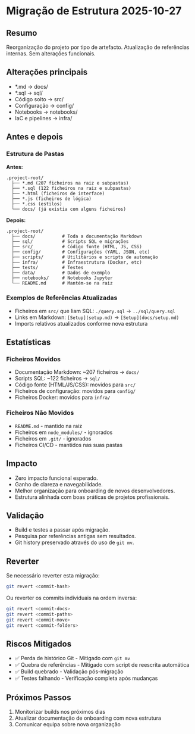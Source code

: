 # Migração de Estrutura 2025-10-27

## Resumo
Reorganização do projeto por tipo de artefacto. Atualização de referências internas. Sem alterações funcionais.

## Alterações principais
- *.md → docs/
- *.sql → sql/
- Código solto → src/
- Configuração → config/
- Notebooks → notebooks/
- IaC e pipelines → infra/

## Antes e depois

### Estrutura de Pastas
**Antes:**
```
.project-root/
  ├── *.md (207 ficheiros na raiz e subpastas)
  ├── *.sql (122 ficheiros na raiz e subpastas)
  ├── *.html (ficheiros de interface)
  ├── *.js (ficheiros de lógica)
  ├── *.css (estilos)
  └── docs/ (já existia com alguns ficheiros)
```

**Depois:**
```
.project-root/
  ├── docs/          # Toda a documentação Markdown
  ├── sql/           # Scripts SQL e migrações
  ├── src/           # Código fonte (HTML, JS, CSS)
  ├── config/        # Configurações (YAML, JSON, etc)
  ├── scripts/       # Utilitários e scripts de automação
  ├── infra/         # Infraestrutura (Docker, etc)
  ├── tests/         # Testes
  ├── data/          # Dados de exemplo
  ├── notebooks/     # Notebooks Jupyter
  └── README.md      # Mantém-se na raiz
```

### Exemplos de Referências Atualizadas
- Ficheiros em `src/` que liam SQL: `./query.sql` → `../sql/query.sql`
- Links em Markdown: `[Setup](setup.md)` → `[Setup](docs/setup.md)`
- Imports relativos atualizados conforme nova estrutura

## Estatísticas

### Ficheiros Movidos
- Documentação Markdown: ~207 ficheiros → `docs/`
- Scripts SQL: ~122 ficheiros → `sql/`
- Código fonte (HTML/JS/CSS): movidos para `src/`
- Ficheiros de configuração: movidos para `config/`
- Ficheiros Docker: movidos para `infra/`

### Ficheiros Não Movidos
- `README.md` - mantido na raiz
- Ficheiros em `node_modules/` - ignorados
- Ficheiros em `.git/` - ignorados
- Ficheiros CI/CD - mantidos nas suas pastas

## Impacto
- Zero impacto funcional esperado.
- Ganho de clareza e navegabilidade.
- Melhor organização para onboarding de novos desenvolvedores.
- Estrutura alinhada com boas práticas de projetos profissionais.

## Validação
- Build e testes a passar após migração.
- Pesquisa por referências antigas sem resultados.
- Git history preservado através do uso de `git mv`.

## Reverter
Se necessário reverter esta migração:
```bash
git revert <commit-hash>
```

Ou reverter os commits individuais na ordem inversa:
```bash
git revert <commit-docs>
git revert <commit-paths>
git revert <commit-move>
git revert <commit-folders>
```

## Riscos Mitigados
- ✅ Perda de histórico Git - Mitigado com `git mv`
- ✅ Quebra de referências - Mitigado com script de reescrita automática
- ✅ Build quebrado - Validação pós-migração
- ✅ Testes falhando - Verificação completa após mudanças

## Próximos Passos
1. Monitorizar builds nos próximos dias
2. Atualizar documentação de onboarding com nova estrutura
3. Comunicar equipa sobre nova organização

